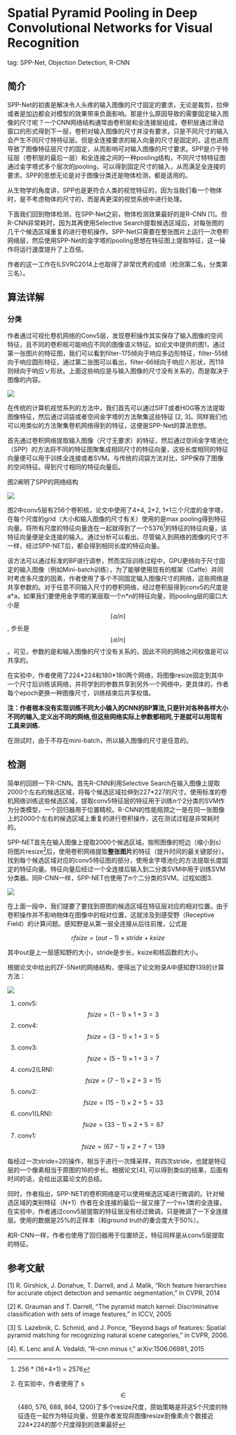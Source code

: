 # Spatial Pyramid Pooling in Deep Convolutional Networks for Visual Recognition

tag: SPP-Net, Objection Detection, R-CNN

## 简介

SPP-Net的初衷是解决令人头疼的输入图像的尺寸固定的要求，无论是裁剪，拉伸或者是加边都会对模型的效果带来负面影响。那是什么原因导致的需要固定输入图像的尺寸呢？一个CNN网络结构通常由卷积层和全连接层组成，卷积层通过滑动窗口的形式得到下一层，卷积对输入图像的尺寸并没有要求，只是不同尺寸的输入会产生不同尺寸特特征层。但是全连接要求的输入向量的尺寸是固定的，这也进而导致了图像特征层尺寸的固定，从而影响可对输入图像的尺寸要求。SPP是介于特征层（卷积层的最后一层）和全连接之间的一种pooling结构，不同尺寸特特征图通过金字塔式多个层次的pooling，可以得到固定尺寸的输入，从而满足全连接的要求。SPP的思想无论是对于图像分类还是物体检测，都是适用的。

从生物学的角度讲，SPP也是更符合人类的视觉特征的，因为当我们看一个物体时，是不考虑物体的尺寸的，而是再更深的视觉系统中进行处理。

下面我们回到物体检测，在SPP-Net之前，物体检测效果最好的是R-CNN \[1\]。但R-CNN非常耗时，因为其再使用Selective Search提取候选区域后，对每张图的几千个候选区域重复的进行卷机操作。SPP-Net只需要在整张图片上运行一次卷积网络层，然后使用SPP-Net的金字塔的pooling思想在特征图上提取特征，这一操作将运行速度提升了上百倍。

作者的这一工作在ILSVRC2014上也取得了非常优秀的成绩（检测第二名，分类第三名）。

## 算法详解

### 分类

作者通过可视化卷机网络的Conv5层，发现卷积操作其实保存了输入图像的空间特征，且不同的卷积核可能响应不同的图像语义特征。如论文中提供的图1，通过第一张图片的特征图，我们可以看到filter-175倾向于响应多边形特征，filter-55倾向于响应圆形特征，通过第二张图可以看出，filter-66倾向于响应∧形状，而118则倾向于响应∨形状。上面这些响应是与输入图像的尺寸没有关系的，而是取决于图像的内容。

![](/assets/SPP-NET_1.png)

在传统的计算机视觉系列的方法中，我们首先可以通过SIFT或者HOG等方法提取图像特征，然后通过词袋或者空间金字塔的方法聚集这些特征 \[2, 3\]。同样我们也可以用类似的方法聚集卷机网络得到的特征，这便是SPP-Net的算法思想。

首先通过卷积网络提取输入图像（尺寸无要求）的特征，然后通过空间金字塔池化（SPP）的方法将不同的特征图聚集成相同尺寸的特征向量，这些长度相同的特征向量便可以用于训练全连接或者SVM。与传统的词袋方法对比，SPP保存了图像的空间特征。得到尺寸相同的特征向量后。

图2阐明了SPP的网络结构

![](/assets/SPP-NET_2.png)

图2中conv5层有256个卷积核，论文中使用了4\*4, 2\*2, 1\*1三个尺度的金字塔，在每个尺度的grid（大小和输入图像的尺寸有关）使用的是max pooling得到特征向量。将所有尺度的特征向量连在一起就得到了一个5376[^1]的特征的特征向量，该特征向量便是全连接的输入。通过分析可以看出，尽管输入到网络的图像的尺寸不一样，经过SPP-NET后，都会得到相同长度的特征向量。

该方法可以通过标准的BP进行调参，然而实际训练过程中，GPU更倾向于尺寸固定的输入图像（例如Mini-batch训练），为了能够使用现有的框架（Caffe）并同时考虑多尺度的因素，作者使用了多个不同固定输入图像尺寸的网络，这些网络是共享参数的。对于任意不同输入尺寸的卷积网络，经过卷积层得到conv5的尺度是a\*a，如果我们要使用金字塔的某层取一个n\*n的特征向量，则pooling层的窗口大小是$$\lceil a/n \rceil$$, 步长是$$\lfloor a/n \rfloor$$。可见，参数的是和输入图像的尺寸没有关系的，因此不同的网络之间权值是可以共享的。

在实验中，作者使用了224\*224和180\*180两个网络，将图像resize固定到其中一个尺寸后训练该网络，并将学到的参数共享到另外一个网络中。更具体的，作者每个epoch更换一种图像尺寸，训练结束后共享权值。

**注：作者根本没有实现训练不同大小输入的CNN的BP算法,只是针对各种各样大小不同的输入,定义出不同的网络,但这些网络实际上参数都相同,于是就可以用现有工具来训练.**

在测试时，由于不存在mini-batch，所以输入图像的尺寸是任意的。

## 检测

简单的回顾一下R-CNN。首先R-CNN利用Selective Search在输入图像上提取2000个左右的候选区域，将每个候选区域拉伸到227\*227的尺寸。使用标准的卷机网络训练这些候选区域，提取conv5特征层的特征用于训练n个2分类的SVM作为分类模型，一个回归器用于位置精校。R-CNN的性能瓶颈之一是在同一张图像上的2000个左右的候选区域上重复的进行卷积操作，这在测试过程是非常耗时的。

SPP-NET首先在输入图像上提取2000个候选区域。按照图像的短边（缩小到s）将图片resize[^2]后，使用卷积网络提取**整张图片**的特征（提升时间的最关键部分）。找到每个候选区域对应的conv5特征图的部分，使用金字塔池化的方法提取长度固定的特征向量。特征向量后经过一个全连接后输入到二分类SVM中用于训练SVM分类器。同R-CNN一样，SPP-NET也使用了n个二分类的SVM。过程如图3.

![](/assets/SPP-NET_3.png)

在上面一段中，我们提要了要找到原图的候选区域在特征层对应的相对位置。由于卷积操作并不影响物体在图像中的相对位置，这就涉及到感受野（Receptive Field）的计算问题。感知野是从第一层全连接从后往前推，公式是


$$
rfsize = (out-1) \times stride + ksize
$$


其中out是上一层感知野的大小，stride是步长，ksize和核函数的大小。

根据论文中给出的ZF-5Net的网络结构，便得出了论文附录A中感知野139的计算方法：

![](/assets/SPP-NET_4.png)

1. conv5: $$fsize = (1 - 1) \times 1 + 3 = 3$$
2. conv4: $$fsize = (3 - 1) \times 1 + 3 = 5$$
3. conv3: $$fsize = (5 - 1) \times 1 + 3 = 7$$
4. conv2\(LRN\): $$fsize = (7 - 1) \times 2 + 3 = 15$$
5. conv2: $$fsize = (15 - 1) \times 2 + 5 = 33$$
6. conv1\(LRN\): $$fsize = (33 - 1) \times 2 + 5 = 67$$
7. conv1: $$fsize = (67 - 1) \times 2 + 7 = 139$$

每经过一次stride=2的操作，相当于进行一次降采样，共四次stride，也就是特征层的一个像素相当于原图的16的步长。根据论文\[4\], 可以得到类似的结果，后面有时间的话，会给出这篇论文的总结。

同时，作者指出，SPP-NET的卷积网络是可以使用候选区域进行微调的。针对候选区域的类别特征（N+1）作者在全连接的最后一层又接了一个n+1类的全连接，在实验中，作者通过conv5层提取的特征层没有经过微调，只是微调了一下全连接层。使用的数据是25%的正样本（和ground truth的重合度大于50%）。

和R-CNN一样，作者也使用了回归器用于位置矫正，特征同样是从conv5层提取的特征。

## 参考文献

\[1\] R. Girshick, J. Donahue, T. Darrell, and J. Malik, “Rich feature hierarchies for accurate object detection and semantic segmentation,” in CVPR, 2014

\[2\] K. Grauman and T. Darrell, “The pyramid match kernel: Discriminative classification with sets of image features,” in ICCV, 2005

\[3\] S. Lazebnik, C. Schmid, and J. Ponce, “Beyond bags of features: Spatial pyramid matching for recognizing natural scene categories,” in CVPR, 2006.

\[4\]. K. Lenc and A. Vedaldi, “R-cnn minus r,” arXiv:1506.06981, 2015

[^1]: 256 \* \(16+4+1\) = 2576

[^2]: 在实验中，作者使用了 s$$\in$$ {480, 576, 688, 864, 1200}了多个resize尺度，原始策略是将这5个尺度的特征连在一起作为特征向量，但是作者发现将图像resize到像素点个数接近224\*224的那个尺度得到的效果最好

